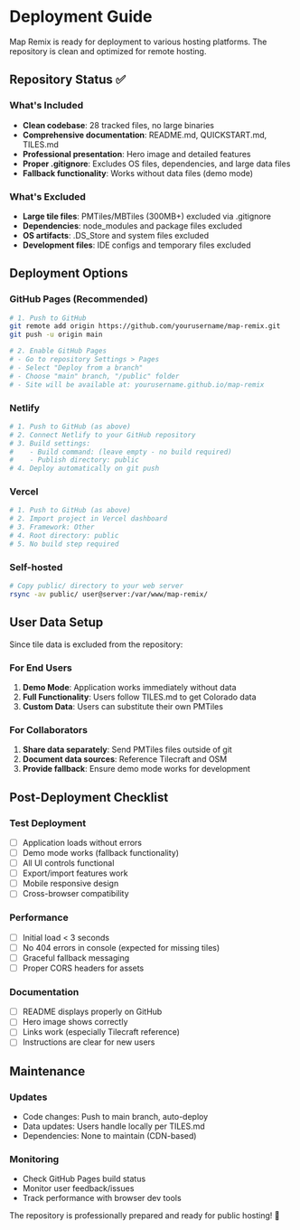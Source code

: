 # Deployment Guide

Map Remix is ready for deployment to various hosting platforms. The repository is clean and optimized for remote hosting.

## Repository Status ✅

### What's Included
- **Clean codebase**: 28 tracked files, no large binaries
- **Comprehensive documentation**: README.md, QUICKSTART.md, TILES.md
- **Professional presentation**: Hero image and detailed features
- **Proper .gitignore**: Excludes OS files, dependencies, and large data files
- **Fallback functionality**: Works without data files (demo mode)

### What's Excluded  
- **Large tile files**: PMTiles/MBTiles (300MB+) excluded via .gitignore
- **Dependencies**: node_modules and package files excluded
- **OS artifacts**: .DS_Store and system files excluded
- **Development files**: IDE configs and temporary files excluded

## Deployment Options

### GitHub Pages (Recommended)
```bash
# 1. Push to GitHub
git remote add origin https://github.com/yourusername/map-remix.git
git push -u origin main

# 2. Enable GitHub Pages
# - Go to repository Settings > Pages
# - Select "Deploy from a branch" 
# - Choose "main" branch, "/public" folder
# - Site will be available at: yourusername.github.io/map-remix
```

### Netlify
```bash
# 1. Push to GitHub (as above)
# 2. Connect Netlify to your GitHub repository
# 3. Build settings:
#    - Build command: (leave empty - no build required)
#    - Publish directory: public
# 4. Deploy automatically on git push
```

### Vercel
```bash
# 1. Push to GitHub (as above) 
# 2. Import project in Vercel dashboard
# 3. Framework: Other
# 4. Root directory: public
# 5. No build step required
```

### Self-hosted
```bash
# Copy public/ directory to your web server
rsync -av public/ user@server:/var/www/map-remix/
```

## User Data Setup

Since tile data is excluded from the repository:

### For End Users
1. **Demo Mode**: Application works immediately without data
2. **Full Functionality**: Users follow TILES.md to get Colorado data
3. **Custom Data**: Users can substitute their own PMTiles

### For Collaborators
1. **Share data separately**: Send PMTiles files outside of git
2. **Document data sources**: Reference Tilecraft and OSM
3. **Provide fallback**: Ensure demo mode works for development

## Post-Deployment Checklist

### Test Deployment
- [ ] Application loads without errors
- [ ] Demo mode works (fallback functionality)
- [ ] All UI controls functional
- [ ] Export/import features work
- [ ] Mobile responsive design
- [ ] Cross-browser compatibility

### Performance
- [ ] Initial load < 3 seconds
- [ ] No 404 errors in console (expected for missing tiles)
- [ ] Graceful fallback messaging
- [ ] Proper CORS headers for assets

### Documentation
- [ ] README displays properly on GitHub
- [ ] Hero image shows correctly
- [ ] Links work (especially Tilecraft reference)
- [ ] Instructions are clear for new users

## Maintenance

### Updates
- Code changes: Push to main branch, auto-deploy
- Data updates: Users handle locally per TILES.md
- Dependencies: None to maintain (CDN-based)

### Monitoring
- Check GitHub Pages build status
- Monitor user feedback/issues
- Track performance with browser dev tools

The repository is professionally prepared and ready for public hosting! 🚀